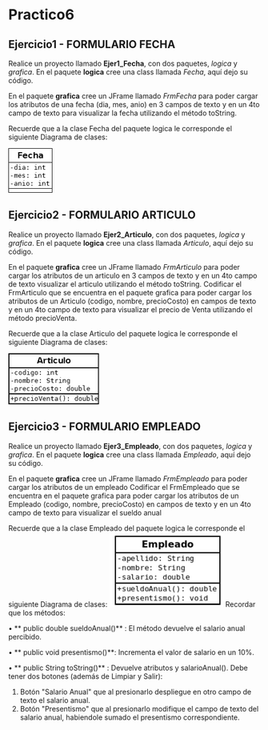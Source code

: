 # Practico6
## Ejercicio1 - FORMULARIO FECHA

Realice un proyecto llamado **Ejer1_Fecha**, con dos paquetes, *logica* y *grafica*.
En el paquete **logica** cree una class llamada *Fecha*, aquí dejo su código.

En el paquete **grafica** cree un JFrame llamado *FrmFecha* para poder cargar los atributos de una fecha (dia, mes, anio) en 3 campos de texto y en un 4to campo de texto para visualizar la fecha utilizando el método toString.

Recuerde que a la clase Fecha del paquete logica le corresponde el siguiente Diagrama de clases:

![Diagrama de la clase Fecha](./fecha.png) 

## Ejercicio2 - FORMULARIO ARTICULO
Realice un proyecto llamado **Ejer2_Articulo**, con dos paquetes, *logica* y *grafica*.
En el paquete **logica** cree una class llamada *Articulo*, aquí dejo su código.

En el paquete **grafica** cree un JFrame llamado *FrmArticulo* para poder cargar los atributos de un articulo en 3 campos de texto y en un 4to campo de texto visualizar el articulo utilizando el método toString.
 Codificar el FrmArticulo que se encuentra en el paquete grafica para poder cargar los atributos de un Articulo (codigo, nombre, precioCosto) en campos de texto y en un 4to campo de texto para visualizar el precio de Venta utilizando el método precioVenta.
 
 Recuerde que a la clase Articulo del paquete logica le corresponde el siguiente Diagrama de clases:

![Diagrama de la clase Articulo](./articulo.png) 

## Ejercicio3 - FORMULARIO EMPLEADO
Realice un proyecto llamado **Ejer3_Empleado**, con dos paquetes, *logica* y *grafica*.
En el paquete **logica** cree una class llamada *Empleado*, aquí dejo su código.

En el paquete **grafica** cree un JFrame llamado *FrmEmpleado* para poder cargar los atributos de un empleado
 Codificar el FrmEmpleado que se encuentra en el paquete grafica para poder cargar los atributos de un Empleado (codigo, nombre, precioCosto) en campos de texto y en un 4to campo de texto para visualizar el sueldo anual
 
 Recuerde que a la clase Empleado del paquete logica le corresponde el siguiente Diagrama de clases:
 ![Diagrama de la clase Empleado](./empleado.png) 
Recordar que los métodos: 


• ** public double sueldoAnual()** : El método devuelve el salario anual percibido.

• ** public void presentismo()**: Incrementa el valor de salario en un 10%.

• ** public String toString()** : Devuelve atributos y salarioAnual().
Debe tener dos botones (además de Limpiar y Salir):
1) Botón "Salario Anual" que al presionarlo despliegue en otro campo de texto el salario anual. 
2) Botón "Presentismo" que al presionarlo modifique el campo de texto del salario anual, habiendole sumado el presentismo correspondiente.
